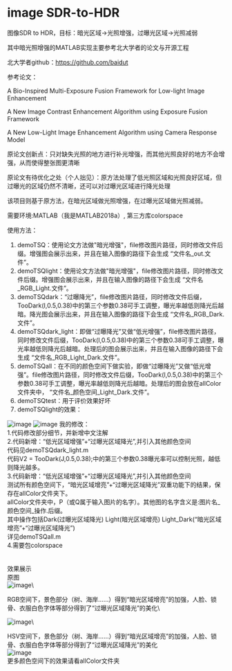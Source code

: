 # image SDR-to-HDR

图像SDR to HDR，目标：暗光区域->光照增强，过曝光区域->光照减弱

其中暗光照增强的MATLAB实现主要参考北大学者的论文与开源工程

北大学者github：https://github.com/baidut 

参考论文：

A Bio-Inspired Multi-Exposure Fusion Framework for Low-light Image Enhancement

A New Image Contrast Enhancement Algorithm using Exposure Fusion Framework

A New Low-Light Image Enhancement Algorithm using Camera Response Model

原论文创新点：只对缺失光照的地方进行补光增强，而其他光照良好的地方不会增强，从而使得整张图更清晰

原论文有待优化之处（个人拙见）：原方法处理了低光照区域和光照良好区域，但过曝光的区域仍然不清晰，还可以对过曝光区域进行降光处理

该项目则基于原方法，在暗光区域做光照增强，在过曝光区域做光照减弱。



需要环境:MATLAB（我是MATLAB2018a）, 第三方库colorspace

使用方法：

1. demoTSQ：使用论文方法做"暗光增强"，file修改图片路径，同时修改文件后缀。增强图会展示出来，并且在输入图像的路径下会生成 “文件名_out.文件”。
2. demoTSQlight：使用论文方法做"暗光增强"，file修改图片路径，同时修改文件后缀。增强图会展示出来，并且在输入图像的路径下会生成 “文件名_RGB_Light.文件”。
3. demoTSQdark：“过曝降光”，file修改图片路径，同时修改文件后缀，TooDark(I,0.5,0.38)中的第三个参数0.38可手工调整，曝光率越低则降光后越暗。降光图会展示出来，并且在输入图像的路径下会生成 “文件名_RGB_Dark.文件”。
4. demoTSQdark_light：即做“过曝降光”又做“低光增强”，file修改图片路径，同时修改文件后缀，TooDark(I,0.5,0.38)中的第三个参数0.38可手工调整，曝光率越低则降光后越暗。处理后的图会展示出来，并且在输入图像的路径下会生成 “文件名_RGB_Light_Dark.文件”。
5. demoTSQall：在不同的颜色空间下做实验，即做“过曝降光”又做“低光增强”。file修改图片路径，同时修改文件后缀，TooDark(I,0.5,0.38)中的第三个参数0.38可手工调整，曝光率越低则降光后越暗。处理后的图会放在allColor文件夹中， “文件名\_颜色空间\_Light_Dark.文件”。
6. demoTSQtest：用于评价效果好坏
7. demoTSQlight的效果：

![image](./person/input.jpg)
![image](./person/input_out.jpg)
我的修改：\
1.代码修改部分细节，并新增中文注解\
2.代码新增：“低光区域增强”+“过曝光区域降光”,并引入其他颜色空间\
代码见demoTSQdark_light.m\
代码V2 = TooDark(J,0.5,0.38);中的第三个参数0.38曝光率可以控制光照，越低则降光越多。\
3.代码新增：“低光区域增强”+“过曝光区域降光”,并引入其他颜色空间\
测试所有颜色空间下，“暗光区域增亮”+“过曝光区域降光”双重功能下的结果，保存在allColor文件夹下。\
allColor文件夹中，P（或Q属于输入图片的名字）。其他图的名字含义是:图片名_颜色空间_操作.后缀。\
其中操作包括Dark(过曝光区域降光)  Light(暗光区域增亮)    Light_Dark(“暗光区域增亮”+“过曝光区域降光”)\
详见demoTSQall.m\
4.需要包colorspace\
\
\
效果展示\
原图\
![image](./allColor/Q.jpg)\

RGB空间下，景色部分（树、海岸……）得到“暗光区域增亮”的加强，人脸、锁骨、衣服白色字体等部分得到了“过曝光区域降光”的美化\

![image](./allColor/Q_RGB_Light_Dark.jpg)\

HSV空间下，景色部分（树、海岸……）得到“暗光区域增亮”的加强，人脸、锁骨、衣服白色字体等部分得到了“过曝光区域降光”的美化\
![image](./allColor/Q_HSV_Light_Dark.jpg)\
更多颜色空间下的效果请看allColor文件夹

